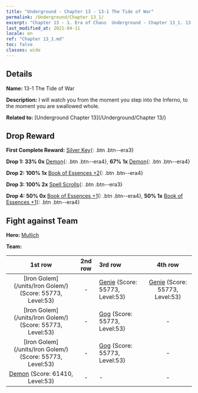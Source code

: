 ```yaml
---
title: "Underground - Chapter 13 - 13-1 The Tide of War"
permalink: /Underground/Chapter 13_1/
excerpt: "Chapter 13 - 1. Era of Chaos  Underground - Chapter 13_1. 13-1 The Tide of War"
last_modified_at: 2021-04-11
locale: en
ref: "Chapter 13_1.md"
toc: false
classes: wide
---
```


## Details

 **Name:** 13-1 The Tide of War

 **Description:** I will watch you from the moment you step into the Inferno, to the moment you are swallowed whole.

 **Related to:** [Underground Chapter 13](/Underground/Chapter 13/)

## Drop Reward

 **First Complete Reward:** [Silver Key](/Items/con_693/){: .btn .btn--era3}

 **Drop 1:** **33% 0x** [Demon](/Items/unt_229/){: .btn .btn--era4}, **67% 1x** [Demon](/Items/unt_229/){: .btn .btn--era4}

 **Drop 2:** **100% 1x** [Book of Essences +2](/Items/mat_53/){: .btn .btn--era4}

 **Drop 3:** **100% 2x** [Spell Scrolls](/Items/con_694/){: .btn .btn--era3}

 **Drop 4:** **50% 0x** [Book of Essences +1](/Items/mat_46/){: .btn .btn--era4}, **50% 1x** [Book of Essences +1](/Items/mat_46/){: .btn .btn--era4}


## Fight against Team
 **Hero:** [Mullich](/heroes/Mullich/)

 **Team:**


  | 1st row | 2nd row | 3rd row | 4th row |
  |:----:|:----:|:----|:----:|
  | [Iron Golem](/units/Iron Golem/) (Score: 55773, Level:53)  | - | [Genie](/units/Genie/) (Score: 55773, Level:53)  | [Genie](/units/Genie/) (Score: 55773, Level:53)  |
  | [Iron Golem](/units/Iron Golem/) (Score: 55773, Level:53)  | - | [Gog](/units/Gog/) (Score: 55773, Level:53)  | - |
  | [Iron Golem](/units/Iron Golem/) (Score: 55773, Level:53)  | - | [Gog](/units/Gog/) (Score: 55773, Level:53)  | - |
  | [Demon](/units/Demon/) (Score: 61410, Level:53)  | - | - | - |


